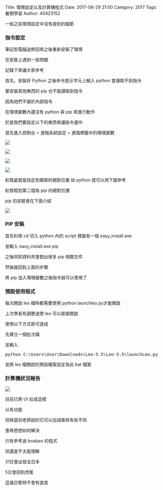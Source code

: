 Title: 環境設定以及計算機程式
Date: 2017-08-29 21:00
Category: 2017
Tags:暑期學習
Author: 40423152

一些之前環境設定中沒有提到的細節

<!-- PELICAN_END_SUMMARY -->

<h3>指令設定</h3>

筆記型電腦送修回來之後重新安裝了環境

在安裝上遇到一些問題

記錄下來讓大家參考

首先，安裝好 Python 之後命令提示字元上輸入 python 會讀取不到指令

要安裝其他東西的 pip 也不能讀取到指令

因為他們不屬於內部指令

在環境變數內還沒有 python 與 pip 來進行動作

於是我們要設定以下的東西來讓指令運作

首先進入控制台 > 進階系統設定 > 進階標籤中的環境變數

![](https://github.com/coursemdetw/project_site_files/blob/gh-pages/files/4042/40423152/20170829/set.PNG?raw=true)

![](https://github.com/coursemdetw/project_site_files/blob/gh-pages/files/4042/40423152/20170829/adv.PNG?raw=true)

![](https://github.com/coursemdetw/project_site_files/blob/gh-pages/files/4042/40423152/20170829/vir.PNG?raw=true)

![](https://github.com/coursemdetw/project_site_files/blob/gh-pages/files/4042/40423152/20170829/path.PNG?raw=true)

紅框處就是指定到檔案的絕對位置 如 python 就可以用下圖參考

紅框框到第二個為 pip 的絕對位置

pip 的安裝會在下面介紹

![](https://github.com/coursemdetw/project_site_files/blob/gh-pages/files/4042/40423152/20170829/folder.PNG?raw=true)

<h3>PIP 安裝</h3>

首先利用 cd 切入 python 內的 script 裡面有一個 easy_install.exe

並輸入 easy_install.exe pip 

之後同知資料夾會跑出很多 pip 相關文件

然後就回到上面的步驟

將 pip 加入環境變數之後指令就可以使用了

<h3>預設使用程式</h3>

每次開啟 leo 檔時都需要使用 python launchleo.py才能開啟

上次學長有調整過使 leo 可以直接開啟

使用以下方式即可達成

先建立一個批次檔

並輸入

<pre class="brush: python">
python C:\Users\User\Downloads\Leo-5.5\Leo-5.5\launchLeo.py %1
</pre>

並將 leo 檔開啟的預設檔案設定為此 bat 檔案

<h3>計算機狀況報告</h3>

![](https://github.com/coursemdetw/project_site_files/blob/gh-pages/files/4042/40423152/20170829/cal.PNG?raw=true)

目前已將 UI 拉成這樣

以有功能

但與當初老師說的已可以加減乘除有些不同

會再想想如何解決

已有參考過 boabao 的程式

但還是不太能理解

31日會出發去日本

5日會回到虎尾

這幾日暫時不會有進度

